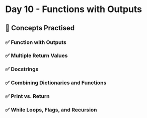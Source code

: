 # Day 10 - Functions with Outputs

## 🧠 Concepts Practised

### ✅ Function with Outputs  
### ✅ Multiple Return Values  
### ✅ Docstrings  
### ✅ Combining Dictionaries and Functions  
### ✅ Print vs. Return  
### ✅ While Loops, Flags, and Recursion
